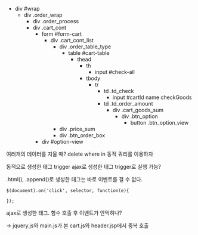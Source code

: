 * div #wrap
  * div .order_wrap
    * div .order_process
    * div .cart_cont
      * form #form-cart
        * div .cart_cont_list
          * div .order_table_type
            * table #cart-table
              * thead
                * th
                  * input #check-all
                * tbody
                  * tr
                    * td .td_check
                      * input #cartId name checkGoods
                    * td .td_order_amount
                      * div .cart_goods_sum
                        * div .btn_option
                          * button .btn_option_view
          * div .price_sum
          * div .btn_order_box
      * div #option-view



여러개의 데이터를 지울 때? delete where in  동적 쿼리를 이용하자

동적으로 생성한 태그 trigger ajax로 생성한 태그 trigger로 실행 가능?

.html(), .append()로 생성한 태그는 바로 이벤트를 걸 수 없다.

```javasc
$(document).on('click', selector, function(e){

});
```



ajax로 생성한 태그. 함수 호출 후 이벤트가 안먹히나?

-> jquery.js와 main.js가 본 cart.js와 header.jsp에서 중복 호출